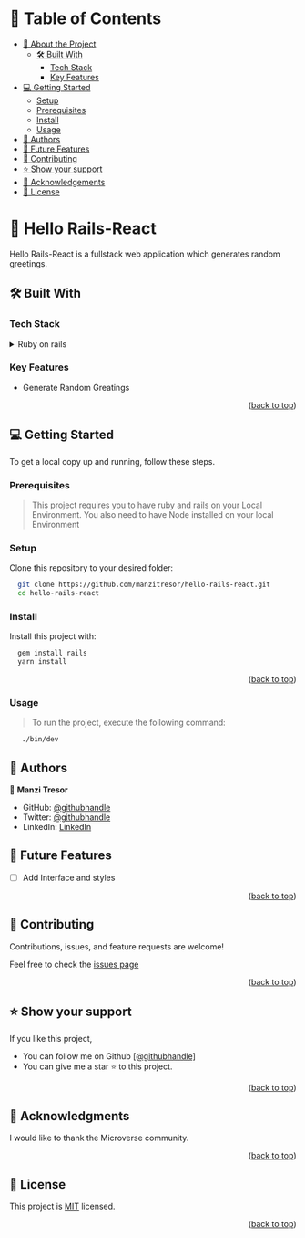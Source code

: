 
<!-- TABLE OF CONTENTS -->

# 📗 Table of Contents

- [📖 About the Project](#about-project)
  - [🛠 Built With](#built-with)
    - [Tech Stack](#tech-stack)
    - [Key Features](#key-features)
- [💻 Getting Started](#getting-started)
  - [Setup](#setup)
  - [Prerequisites](#prerequisites)
  - [Install](#install)
  - [Usage](#usage)
- [👥 Authors](#authors)
- [🔭 Future Features](#future-features)
- [🤝 Contributing](#contributing)
- [⭐️ Show your support](#support)
- [🙏 Acknowledgements](#acknowledgements)
- [📝 License](#license)

<!-- PROJECT DESCRIPTION -->

# 📖 Hello Rails-React <a name="about-project"></a>

Hello Rails-React is a fullstack web application which generates random greetings.


## 🛠 Built With <a name="built-with"></a>

### Tech Stack <a name="tech-stack"></a>

<details>
<summary>Ruby on rails</summary>
  <ul>
    <li><a href="https://guides.rubyonrails.org/index.html">Ruby on rails</a></li>
  </ul>
</details>

<!-- Features -->

### Key Features <a name="key-features"></a>


- Generate Random Greatings


<p align="right">(<a href="#readme-top">back to top</a>)</p>


<!-- GETTING STARTED -->

## 💻 Getting Started <a name="getting-started"></a>

To get a local copy up and running, follow these steps.

### Prerequisites

> This project requires you to have ruby and rails on your Local Environment.
> You also need to have Node installed on your local Environment

### Setup

Clone this repository to your desired folder:

```sh
  git clone https://github.com/manzitresor/hello-rails-react.git
  cd hello-rails-react
```


### Install

Install this project with:

```sh
  gem install rails
  yarn install
```

<p align="right">(<a href="#readme-top">back to top</a>)</p>

### Usage
> To run the project, execute the following command:
```sh
   ./bin/dev
```

## 👥 Authors <a name="authors"></a>


👤 **Manzi Tresor**

- GitHub: [@githubhandle](https://github.com/manzitresor)
- Twitter: [@githubhandle](https://twitter.com/MANZITresor3)
- LinkedIn: [LinkedIn](https://www.linkedin.com/in/manzi-tresor-783b4022a/)

<!-- FUTURE FEATURES -->

## 🔭 Future Features <a name="future-features"></a>

- [ ] Add Interface and styles



<p align="right">(<a href="#readme-top">back to top</a>)</p>

<!-- CONTRIBUTING -->

## 🤝 Contributing <a name="contributing"></a>

Contributions, issues, and feature requests are welcome!

Feel free to check the <a href="https://github.com/manzitresor/hello-rails-react/issues">issues page</a>

<p align="right">(<a href="#readme-top">back to top</a>)</p>

<!-- SUPPORT -->

## ⭐️ Show your support <a name="support"></a>

If you like this project,
- You can follow me on Github <a href ="https://github.com/manzitresor">[@githubhandle]</a> 
- You can give me a star ⭐ to this project.

<p align="right">(<a href="#readme-top">back to top</a>)</p>

<!-- ACKNOWLEDGEMENTS -->

## 🙏 Acknowledgments <a name="acknowledgements"></a>

I would like to thank the Microverse community.
<p align="right">(<a href="#readme-top">back to top</a>)</p>


<!-- LICENSE -->

## 📝 License <a name="license"></a>

This project is [MIT](./LICENSE) licensed.

<p align="right">(<a href="#readme-top">back to top</a>)</p>
